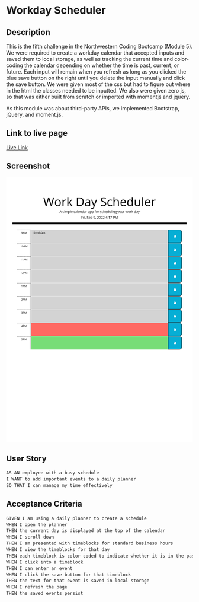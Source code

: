 # Workday Scheduler

## Description
This is the fifth challenge in the Northwestern Coding Bootcamp (Module 5). We were required to create a workday calendar that accepted inputs and saved them to local storage, as well as tracking the current time and color-coding the calendar depending on whether the time is past, current, or future. Each input will remain when you refresh as long as you clicked the blue save button on the right until you delete the input manually and click the save button. We were given most of the css but had to figure out where in the html the classes needed to be inputted. We also were given zero js, so that was either built from scratch or imported with momentjs and jquery.

As this module was about third-party APIs, we implemented Bootstrap, jQuery, and moment.js.

## Link to live page
[Live Link](https://mbronstein1.github.io/Workday-Scheduler/)

## Screenshot
![Webpage Screenshot](./assets/images/Work-day-scheduler-screenshot.jpg)

## User Story

```md
AS AN employee with a busy schedule
I WANT to add important events to a daily planner
SO THAT I can manage my time effectively
```

## Acceptance Criteria

```md
GIVEN I am using a daily planner to create a schedule
WHEN I open the planner
THEN the current day is displayed at the top of the calendar
WHEN I scroll down
THEN I am presented with timeblocks for standard business hours
WHEN I view the timeblocks for that day
THEN each timeblock is color coded to indicate whether it is in the past, present, or future
WHEN I click into a timeblock
THEN I can enter an event
WHEN I click the save button for that timeblock
THEN the text for that event is saved in local storage
WHEN I refresh the page
THEN the saved events persist
```